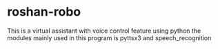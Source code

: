 # roshan-robo
This is a virtual assistant with voice control feature using python the modules mainly used in this program is pyttsx3 and speech_recognition
